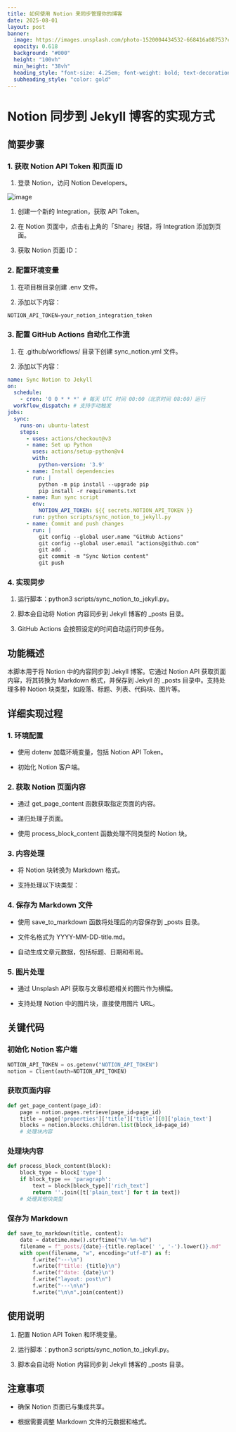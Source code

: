 ```yaml
---
title: 如何使用 Notion 来同步管理你的博客
date: 2025-08-01
layout: post
banner:
  image: https://images.unsplash.com/photo-1520004434532-668416a08753?crop=entropy&cs=tinysrgb&fit=max&fm=jpg&ixid=M3w2OTIwMzJ8MHwxfHJhbmRvbXx8fHx8fHx8fDE3NTQwMTQyMjd8&ixlib=rb-4.1.0&q=80&w=1080
  opacity: 0.618
  background: "#000"
  height: "100vh"
  min_height: "38vh"
  heading_style: "font-size: 4.25em; font-weight: bold; text-decoration: underline"
  subheading_style: "color: gold"
---
```


# Notion 同步到 Jekyll 博客的实现方式

## 简要步骤

### 1. 获取 Notion API Token 和页面 ID

1. 登录 Notion，访问 Notion Developers。

![image](https://prod-files-secure.s3.us-west-2.amazonaws.com/a7a0cc5a-89b9-4cda-8686-1fba0ca52f40/d19c1afe-dea5-4312-9333-786b0ba83054/image.png?X-Amz-Algorithm=AWS4-HMAC-SHA256&X-Amz-Content-Sha256=UNSIGNED-PAYLOAD&X-Amz-Credential=ASIAZI2LB466UUQJPQ2B%2F20250801%2Fus-west-2%2Fs3%2Faws4_request&X-Amz-Date=20250801T021027Z&X-Amz-Expires=3600&X-Amz-Security-Token=IQoJb3JpZ2luX2VjELf%2F%2F%2F%2F%2F%2F%2F%2F%2F%2FwEaCXVzLXdlc3QtMiJHMEUCIQDthOVT0Z65Qvlvt5Gsd2LxGOdZ9A2P0X8uaOPmhm%2Bd%2FgIgBWFeC%2BJD9ZQMYQT2cKDAk1A2yvZqE%2BoR9e7jnDQgPXUqiAQI4P%2F%2F%2F%2F%2F%2F%2F%2F%2F%2FARAAGgw2Mzc0MjMxODM4MDUiDOJe%2BMnUsTmRl0pS3yrcA9vRB1ndjFx7EB%2BOFhe9acuAN%2BrCAU1TMxdezH7zdBKay3wetYwScoaKUTItOq0jvP%2B5xxTuxFkxMZPHIc31SyMr0m1EzGT112fDXKi4XWYxastAi03365zWI3FlqXYvphSFU1ED62gX8VkIJAaeA0QOuNdf73gCMOXQJdX9%2F93c22oUV%2FR7YhAWhLVDH7h8Lk3BvDcsoImCkMDBqL%2Bd55XIdOh%2BELb28xRQSy4e%2BKmK9VJONr4IfiRGAU%2FQbHWguHij%2B2G9wvSOhVr4%2BdBSeKWwE1VJ8ZqRdGjDTgwDkk%2FyQ%2FdYpsbW8Bfex2leRuJnJ%2BhU83k13sCfEGte9KmB25c62rgejK0tZFroh5zTMptIhGM4E%2Fq%2F5kbEgSyy1unFuMSGqQ0DT3GDPn1Ic9evF555gOUnr3hbQMIGd%2BKSJ6tCsLtaCK7qxUGkNeGcUfXTa%2FvoJE1phKw0dUIbyQWMz%2BmkTgWJGExlp4Gecez58PyBax2b91LruiDpAD0aNlH6gMK49uns3Q17AJsPF5vN9k6QLexEyhph2zFTz56z%2FHQf8tR8atrOIah7rS%2B6uYJQGhWhEDDQw%2F42hRTVkevcR0LmxFpjIikYoVYrPRvskYCadhL905MTbZP88CFGMI%2Fvr8QGOqUBKW8HvkikWDD0Y2rVVLuFcPx0g2ig%2FrS8jh0gSqVOVXzQTHMJdZrmw3Jg69gnv5f%2BzlpNapma5HS5%2BVWwNsSV4oIAbXEUDOoaSWMLZ832sj89mCkqAdvllhJ9kPFFzadjq1QYKIak8py94ZC6PjbDpgYaFlUJxm3clWLZDTd2KXz%2BIRwh7Cuhhpwazt5EL4Hd9cfBGRXl9%2F2boyBqeIaFpwVceT12&X-Amz-Signature=45ebfa8af258150771aa1f8b528439d9ea416d611f13b34593e8c212b79628a5&X-Amz-SignedHeaders=host&x-amz-checksum-mode=ENABLED&x-id=GetObject)

1. 创建一个新的 Integration，获取 API Token。

1. 在 Notion 页面中，点击右上角的「Share」按钮，将 Integration 添加到页面。

1. 获取 Notion 页面 ID：


### 2. 配置环境变量

1. 在项目根目录创建 .env 文件。

1. 添加以下内容：

```javascript
NOTION_API_TOKEN=your_notion_integration_token
```

### 3. 配置 GitHub Actions 自动化工作流

1. 在 .github/workflows/ 目录下创建 sync_notion.yml 文件。

1. 添加以下内容：

```yaml
name: Sync Notion to Jekyll
on:
  schedule:
    - cron: '0 0 * * *' # 每天 UTC 时间 00:00（北京时间 08:00）运行
  workflow_dispatch: # 支持手动触发
jobs:
  sync:
    runs-on: ubuntu-latest
    steps:
      - uses: actions/checkout@v3
      - name: Set up Python
        uses: actions/setup-python@v4
        with:
          python-version: '3.9'
      - name: Install dependencies
        run: |
          python -m pip install --upgrade pip
          pip install -r requirements.txt
      - name: Run sync script
        env:
          NOTION_API_TOKEN: ${{ secrets.NOTION_API_TOKEN }}
        run: python scripts/sync_notion_to_jekyll.py
      - name: Commit and push changes
        run: |
          git config --global user.name "GitHub Actions"
          git config --global user.email "actions@github.com"
          git add .
          git commit -m "Sync Notion content"
          git push
```

### 4. 实现同步

1. 运行脚本：python3 scripts/sync_notion_to_jekyll.py。

1. 脚本会自动将 Notion 内容同步到 Jekyll 博客的 _posts 目录。

1. GitHub Actions 会按照设定的时间自动运行同步任务。

## 功能概述

本脚本用于将 Notion 中的内容同步到 Jekyll 博客。它通过 Notion API 获取页面内容，将其转换为 Markdown 格式，并保存到 Jekyll 的 _posts 目录中。支持处理多种 Notion 块类型，如段落、标题、列表、代码块、图片等。

## 详细实现过程

### 1. 环境配置

- 使用 dotenv 加载环境变量，包括 Notion API Token。

- 初始化 Notion 客户端。

### 2. 获取 Notion 页面内容

- 通过 get_page_content 函数获取指定页面的内容。

- 递归处理子页面。

- 使用 process_block_content 函数处理不同类型的 Notion 块。

### 3. 内容处理

- 将 Notion 块转换为 Markdown 格式。

- 支持处理以下块类型：


### 4. 保存为 Markdown 文件

- 使用 save_to_markdown 函数将处理后的内容保存到 _posts 目录。

- 文件名格式为 YYYY-MM-DD-title.md。

- 自动生成文章元数据，包括标题、日期和布局。

### 5. 图片处理

- 通过 Unsplash API 获取与文章标题相关的图片作为横幅。

- 支持处理 Notion 中的图片块，直接使用图片 URL。

## 关键代码

### 初始化 Notion 客户端

```python
NOTION_API_TOKEN = os.getenv("NOTION_API_TOKEN")
notion = Client(auth=NOTION_API_TOKEN)
```

### 获取页面内容

```python
def get_page_content(page_id):
    page = notion.pages.retrieve(page_id=page_id)
    title = page['properties']['title']['title'][0]['plain_text']
    blocks = notion.blocks.children.list(block_id=page_id)
    # 处理块内容
```

### 处理块内容

```python
def process_block_content(block):
    block_type = block['type']
    if block_type == 'paragraph':
        text = block[block_type]['rich_text']
        return ''.join([t['plain_text'] for t in text])
    # 处理其他块类型
```

### 保存为 Markdown

```python
def save_to_markdown(title, content):
    date = datetime.now().strftime("%Y-%m-%d")
    filename = f"_posts/{date}-{title.replace(' ', '-').lower()}.md"
    with open(filename, "w", encoding="utf-8") as f:
        f.write("---\n")
        f.write(f"title: {title}\n")
        f.write(f"date: {date}\n")
        f.write("layout: post\n")
        f.write("---\n\n")
        f.write("\n\n".join(content))
```

## 使用说明

1. 配置 Notion API Token 和环境变量。

1. 运行脚本：python3 scripts/sync_notion_to_jekyll.py。

1. 脚本会自动将 Notion 内容同步到 Jekyll 博客的 _posts 目录。

## 注意事项

- 确保 Notion 页面已与集成共享。

- 根据需要调整 Markdown 文件的元数据和格式。